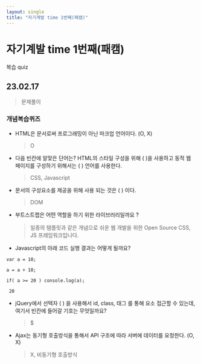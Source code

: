 ```yaml
---
layout: single
title: "자기계발 time 1번째(패캠)"
---
```


# 자기계발 time 1번째(패캠)
복습 quiz
## 23.02.17
>문제풀이

### 개념복습퀴즈
- HTML은 문서로써 프로그래밍이 아닌 마크업 언어이다. (O, X)
  >O
- 다음 빈칸에 알맞은 단어는?
HTML의 스타일 구성을 위해 ( )을 사용하고 동적 웹 페이지를 구성하기 위해서는 (  ) 언어를 사용한다.
  >CSS, Javascript
- 문서의 구성요소를 제공을 위해 사용 되는 것은 ( ) 이다.
  >DOM
- 부트스트랩은 어떤 역할을 하기 위한 라이브러리일까요 ?
  >일종의 탬플릿과 같은 개념으로 쉬운 웹 개발을 위한 Open Source CSS, JS 프레임워크입니다.
- Javascript의 아래 코드 실행 결과는 어떻게 될까요?
```
var a = 10;

a = a + 10;

if( a >= 20 ) console.log(a);
```
     20
- jQuery에서 선택자 (  ) 을 사용해서 id, class, 태그 를 통해 요소 접근할 수 있는데, 여기서 빈칸에 들어갈 기호는 무엇일까요?
   >$
- Ajax는 동기형 호출방식을 통해서 API 구조에 따라 서버에 데이터를 요청한다. (O, X)
   >X, 비동기형 호출방식




